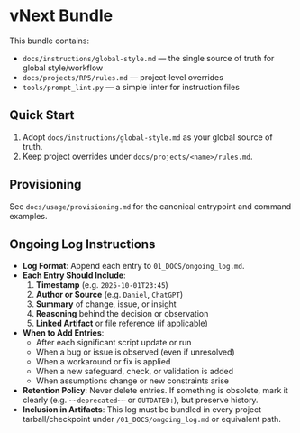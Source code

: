 # vNext Bundle

This bundle contains:
- `docs/instructions/global-style.md` — the single source of truth for global style/workflow
- `docs/projects/RP5/rules.md` — project‑level overrides
- `tools/prompt_lint.py` — a simple linter for instruction files

## Quick Start

1) Adopt `docs/instructions/global-style.md` as your global source of truth.
2) Keep project overrides under `docs/projects/<name>/rules.md`.

## Provisioning
See `docs/usage/provisioning.md` for the canonical entrypoint and command examples.

## Ongoing Log Instructions
* **Log Format**: Append each entry to `01_DOCS/ongoing_log.md`.
* **Each Entry Should Include**:
    1. **Timestamp** (e.g. `2025-10-01T23:45`)
    2. **Author or Source** (e.g. `Daniel`, `ChatGPT`)
    3. **Summary** of change, issue, or insight
    4. **Reasoning** behind the decision or observation
    5. **Linked Artifact** or file reference (if applicable)
* **When to Add Entries**:
    * After each significant script update or run
    * When a bug or issue is observed (even if unresolved)
    * When a workaround or fix is applied
    * When a new safeguard, check, or validation is added
    * When assumptions change or new constraints arise
* **Retention Policy**: Never delete entries. If something is obsolete, mark it clearly (e.g. `~~deprecated~~` or `OUTDATED:`), but preserve history.
* **Inclusion in Artifacts**: This log must be bundled in every project tarball/checkpoint under `/01_DOCS/ongoing_log.md` or equivalent path.
